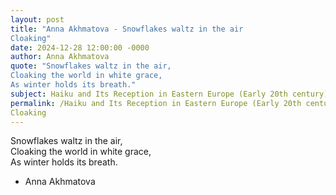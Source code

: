 ```yaml
---
layout: post
title: "Anna Akhmatova - Snowflakes waltz in the air  
Cloaking"
date: 2024-12-28 12:00:00 -0000
author: Anna Akhmatova
quote: "Snowflakes waltz in the air,  
Cloaking the world in white grace,  
As winter holds its breath."
subject: Haiku and Its Reception in Eastern Europe (Early 20th century)
permalink: /Haiku and Its Reception in Eastern Europe (Early 20th century)/Anna Akhmatova/Anna Akhmatova - Snowflakes waltz in the air  
Cloaking
---
```


Snowflakes waltz in the air,  
Cloaking the world in white grace,  
As winter holds its breath.

- Anna Akhmatova
